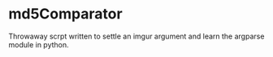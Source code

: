 # md5Comparator
Throwaway scrpt written to settle an imgur argument and learn the argparse module in python.
